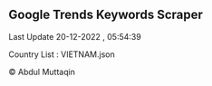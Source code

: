 

## Google Trends Keywords Scraper 
 
Last Update 20-12-2022 , 05:54:39

Country List :
VIETNAM.json



© Abdul Muttaqin 
